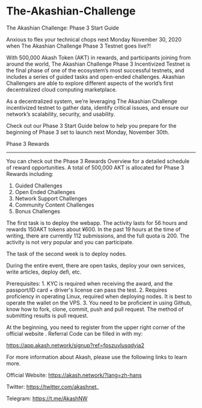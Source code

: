 # The-Akashian-Challenge
The Akashian Challenge: Phase 3 Start Guide 

Anxious to flex your technical chops next Monday November 30, 2020 when The Akashian Challenge Phase 3 Testnet goes live?!






With 500,000 Akash Token (AKT) in rewards, and participants joining from around the world, The Akashian Challenge Phase 3 Incentivized Testnet is the final phase of one of the ecosystem’s most successful testnets, and includes a series of guided tasks and open-ended challenges. Akashian Challengers are able to explore different aspects of the world’s first decentralized cloud computing marketplace.

As a decentralized system, we’re leveraging The Akashian Challenge incentivized testnet to gather data, identify critical issues, and ensure our network’s scalability, security, and usability. 

Check out our Phase 3 Start Guide below to help you prepare for the beginning of Phase 3 set to launch next Monday, November 30th.






Phase 3 Rewards
_____
You can check out the Phase 3 Rewards Overview for a detailed schedule of reward opportunities. A total of 500,000 AKT is allocated for Phase 3 Rewards including:

1. Guided Challenges
1. Open Ended Challenges
1. Network Support Challenges
1. Community Content Challenges
1. Bonus Challenges

[](https://akash-web-prod.s3.amazonaws.com/uploads/2020/11/Screen-Shot-2020-11-17-at-9.07.24-PM-1024x223.png)


The first task is to deploy the webapp. The activity lasts for 56 hours and rewards 150AKT tokens about ¥600. In the past 19 hours at the time of writing, there are currently 112 submissions, and the full quota is 200. The activity is not very popular and you can participate.

The task of the second week is to deploy nodes.

During the entire event, there are open tasks, deploy your own services, write articles, deploy defi, etc.

Prerequisites: 1. KYC is required when receiving the award, and the passport/ID card + driver's license can pass the test. 2. Requires proficiency in operating Linux, required when deploying nodes. It is best to operate the wallet on the VPS. 3. You need to be proficient in using Github, know how to fork, clone, commit, push and pull request. The method of submitting results is pull request.

At the beginning, you need to register from the upper right corner of the official website . Referral Code can be filled in with my:

https://app.akash.network/signup?ref=fpszuvlusqdyia2




For more information about Akash, please use the following links to learn more.

Official Website: https://akash.network/?lang=zh-hans

Twitter: https://twitter.com/akashnet_

Telegram: https://t.me/AkashNW



